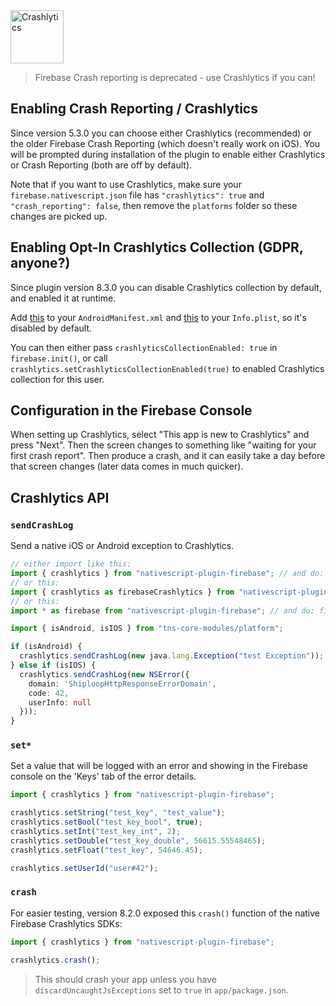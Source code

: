 <img src="https://raw.githubusercontent.com/EddyVerbruggen/nativescript-plugin-firebase/master/docs/images/features/crashlytics.png" height="85px" alt="Crashlytics"/>

> Firebase Crash reporting is deprecated - use Crashlytics if you can!

## Enabling Crash Reporting / Crashlytics
Since version 5.3.0 you can choose either Crashlytics (recommended) or the older Firebase Crash Reporting (which doesn't really work on iOS).
You will be prompted during installation of the plugin to enable either Crashlytics or Crash Reporting (both are off by default).

Note that if you want to use Crashlytics, make sure your `firebase.nativescript.json` file has `"crashlytics": true` and `"crash_reporting": false`,
then remove the `platforms` folder so these changes are picked up.

## Enabling Opt-In Crashlytics Collection (GDPR, anyone?)
Since plugin version 8.3.0 you can disable Crashlytics collection by default, and enabled it at runtime.

Add [this](https://github.com/EddyVerbruggen/nativescript-plugin-firebase/blob/7418905a22661dfc3bf40d1a67a5e7254c89d54e/demo/app_resources/Android/src/main/AndroidManifest.xml#L32-L34) to your `AndroidManifest.xml`
and [this](https://github.com/EddyVerbruggen/nativescript-plugin-firebase/blob/7418905a22661dfc3bf40d1a67a5e7254c89d54e/demo/app_resources/iOS/Info.plist#L109-L110) to your `Info.plist`, so it's disabled by default.

You can then either pass `crashlyticsCollectionEnabled: true` in `firebase.init()`,
or call `crashlytics.setCrashlyticsCollectionEnabled(true)` to enabled Crashlytics collection for this user.

## Configuration in the Firebase Console
When setting up Crashlytics, select "This app is new to Crashlytics" and press "Next".
Then the screen changes to something like "waiting for your first crash report".
Then produce a crash, and it can easily take a day before that screen changes (later data comes in much quicker).

## Crashlytics API

### `sendCrashLog`
Send a native iOS or Android exception to Crashlytics.

```typescript
// either import like this:
import { crashlytics } from "nativescript-plugin-firebase"; // and do: crashlytics.sendCrashLog
// or this:
import { crashlytics as firebaseCrashlytics } from "nativescript-plugin-firebase"; // and do: firebaseCrashlytics.sendCrashLog
// or this:
import * as firebase from "nativescript-plugin-firebase"; // and do: firebase.crashlytics.sendCrashLog

import { isAndroid, isIOS } from "tns-core-modules/platform";

if (isAndroid) {
  crashlytics.sendCrashLog(new java.lang.Exception("test Exception"));
} else if (isIOS) {
  crashlytics.sendCrashLog(new NSError({
    domain: 'ShiploopHttpResponseErrorDomain',
    code: 42,
    userInfo: null
  }));
}
```

### `set*`
Set a value that will be logged with an error and showing in the Firebase console on the 'Keys' tab of the error details.

```typescript
import { crashlytics } from "nativescript-plugin-firebase";

crashlytics.setString("test_key", "test_value");
crashlytics.setBool("test_key_bool", true);
crashlytics.setInt("test_key_int", 2);
crashlytics.setDouble("test_key_double", 56615.55548465);
crashlytics.setFloat("test_key", 54646.45);

crashlytics.setUserId("user#42");
```

### `crash`
For easier testing, version 8.2.0 exposed this `crash()` function of the native Firebase Crashlytics SDKs:

```typescript
import { crashlytics } from "nativescript-plugin-firebase";

crashlytics.crash();
```

> This should crash your app unless you have `discardUncaughtJsExceptions` set to `true` in `app/package.json`.